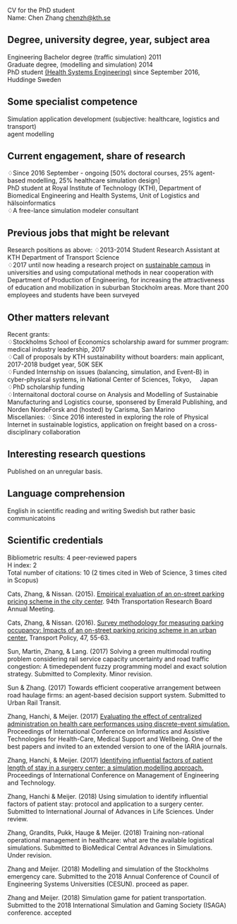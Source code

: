 CV for the PhD student<br/>
Name: Chen Zhang <a href="mailto:chenzh@kth.se">chenzh@kth.se</a><br/>

## Degree, university degree, year, subject area
Engineering Bachelor degree (traffic simulation) 2011<br/> 
Graduate degree, (modelling and simulation) 2014<br/>
PhD student <a href="https://www.kth.se/mth" target="_blank">(Health Systems Engineering)</a> since September 2016, Huddinge Sweden<br />
## Some specialist competence
Simulation application development (subjective: healthcare, logistics and transport)<br />
agent modelling<br/>
## Current engagement, share of research
♢Since 2016 September - ongoing [50% doctoral courses, 25% agent-based modelling, 25% healthcare simulation design]<br />
PhD student at Royal Institute of Technology (KTH), Department of Biomedical Engineering and Health Systems, Unit of Logistics and hälsoinformatics<br />
♢A free-lance simulation modeler consultant<br />
## Previous jobs that might be relevant
Research positions as above: 
♢2013-2014 Student Research Assistant at KTH Department of Transport Science<br /> 
♢2017 until now heading a research project on <a href="http://gaming.sth.kth.se/Mobility/" target="_blank">sustainable campus</a> in universities and using computational methods in near cooperation with Department of Production of Engineering, for increasing the attractiveness of education and mobilization in suburban Stockholm areas. More thant 200 employees and students have been surveyed<br />
## Other matters relevant
Recent grants:<br/>
♢Stockholms School of Economics scholarship award for summer program: medical industry leadership, 2017<br/>
♢Call of proposals by KTH sustainability without boarders: main applicant, 2017-2018 budget year, 50K SEK<br/>
♢Funded Internship on issues (balancing, simulation, and Event-B) in cyber-physical systems, in National Center of Sciences, Tokyo,      Japan<br/>
♢PhD scholarship funding<br/>
♢Internaitonal doctoral course on Analysis and Modelling of Sustainabie Manufacturing and Logistics course, sponsered by Emerald Publishing, and Norden NordeForsk and (hosted) by Carisma, San Marino<br/>
Miscellanies: 
♢Since 2016 interested in exploring the role of Physical Internet in sustainable logistics, application on freight based on a cross-disciplinary collaboration<br/>

## Interesting research questions
Published on an unregular basis. 

## Language comprehension
English in scientific reading and writing
Swedish but rather basic communicatoins

## Scientific credentials 
Bibliometric results:
4 peer-reviewed papers<br />
H index: 2<br />
Total number of citations: 10 (2 times cited in Web of Science, 3 times cited in Scopus)<br/>

Cats, Zhang, & Nissan. (2015). <a href="http://docs.trb.org/prp/15-2068.pdf" target="_blank">Empirical evaluation of an on-street parking pricing scheme in the city center</a>. 94th Transportation Research Board Annual Meeting.<br/>

Cats, Zhang, & Nissan. (2016). <a href="https://www.sciencedirect.com/science/article/pii/S0967070X15300858" target="_blank">Survey methodology for measuring parking occupancy: Impacts of an on-street parking pricing scheme in an urban center.</a> Transport Policy, 47, 55-63.<br/>

Sun, Martin, Zhang, & Lang. (2017) Solving a green multimodal routing problem considering rail service capacity uncertainty and road traffic congestion: A timedependent fuzzy programming model and exact solution strategy. Submitted to Complexity. Minor revision.<br/>

Sun & Zhang. (2017) Towards efficient cooperative arrangement between road haulage firms: an agent-based decision support system. Submitted to Urban Rail Transit.<br/>

Zhang, Hanchi, & Meijer. (2017) <a href="http://ieeexplore.ieee.org/document/8125405/" target="_blank">Evaluating the effect of centralized administration on health care performances using discrete-event simulation.</a> Proceedings of International Conference on Informatics and Assistive Technologies for Health-Care, Medical Support and Wellbeing. One of the best papers and invited to an extended version to one of the IARIA journals.<br/>

Zhang, Hanchi, & Meijer. (2017) <a href="http://www.thinkmind.org/index.php?view=article&articleid=healthinfo_2017_3_10_80047" target="_blank">Identifying influential factors of patient length of stay in a surgery center: a simulation modelling approach.</a> Proceedings of International Conference on Management of Engineering and Technology.<br/>

Zhang, Hanchi & Meijer. (2018) Using simulation to identify influential factors of patient stay: protocol and application to a surgery center. Submitted to International Journal of Advances in Life Sciences. Under review.<br/>

Zhang, Grandits, Pukk, Hauge & Meijer. (2018) Training non-rational operational management in healthcare: what are the available logistical simulations. Submitted to BioMedical Central Advances in Simulations. Under revision.<br/>

Zhang and Meijer. (2018) Modelling and simulation of the Stockholms emergency care. Submitted to the 2018 Annual Conference of Council of Engineering Systems Universities (CESUN). proceed as paper.<br/>

Zhang and Meijer. (2018) Simulation game for patient transportation. Submitted to the 2018 International Simulation and Gaming Society (ISAGA) conference. accepted <br/>

